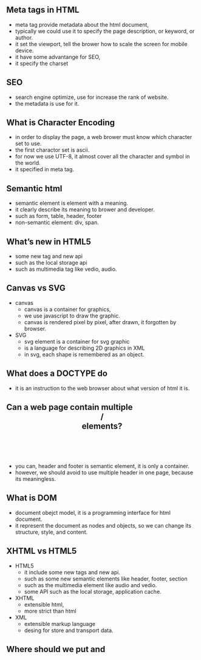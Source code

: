 ## Meta tags in HTML
* meta tag provide metadata about the html document,
* typically we could use it to specify the page description, or keyword, or author.
* it set the viewport, tell the brower how to scale the screen for mobile device.
* it have some advantange for SEO,
* it specify the charset

## SEO
* search engine optimize, use for increase the rank of website. 
* the metadata is use for it.

## What is Character Encoding
* in order to display the page, a web brower must know which character set to use.
* the first charactor set is ascii.
* for now we use UTF-8, it almost cover all the character and symbol in the world.
* it specified in meta tag.

## Semantic html 
* semantic element is element with a meaning.
* it clearly describe its meaning to brower and developer.
* such as form, table, header, footer
* non-semantic element: div, span.

## What’s new in HTML5
* some new tag and new api
* such as the local storage api
* such as multimedia tag like vedio, audio.

## Canvas vs SVG
* canvas
    - canvas is a container for graphics, 
    - we use javascript to draw the graphic.
    - canvas is rendered pixel by pixel, after drawn, it forgotten by browser.
* SVG 
    - svg element is a container for svg graphic
    - is a language for describing 2D graphics in XML
    - in svg, each shape is remembered as an object.

## What does a DOCTYPE do
* it is an instruction to the web browser about what version of html it is.

## Can a web page contain multiple <header> /<footer> elements?
* you can, header and footer is semantic element, it is only a container.
* however, we should avoid to use multiple header in one page, because its meaningless.

## What is DOM
* document obejct model, it is a programming interface for html document.
* it represent the document as nodes and objects, so we can change its structure, style, and content.

## XHTML vs HTML5
+ HTML5
    - it include some new tags and new api.
    - such as some new semantic elements like header, footer, section
    - such as the multimedia element like audio and vedio.
    - some API such as the local storage, application cache.
+ XHTML
    - extensible html,
    - more strict than html
+ XML
    - extensible markup language
    - desing for store and transport data.

## Where should we put <link> and <script> and why 
* we should put link in head tag, because when we encounter the link tag, the html parser will be fetch data from server, and then use css parser to parse the css file.
if we put link in body, the time cost will be expensive, and the html also will re-rendered.
* script should be put at the bottom of the body. because the script may need to use the node from dom, if we put it in head tag, it will be an error.

## 508 policy / accessibility / aria

## script, defer and async tag.
+ async
    - the script will be fetched in parallel with html parsing, and execute as soon as it available.
    - use when the script is independent of any other script on the page.
+ defer
    - the script will be fetched in parallel with html parsing, and execute after the page parsing.
    - if the script relied on a fully-parsed dom.
+ without async and defer
    - the html parsing will be blocked, the script will fetched and executed immediately.

## What is iframe and how it works
* an iframe is display an web page within another web page, that means you embed another document into the current html element
* however, we could set the x-frame-option property in httpResponse to deny or sameorigin 
* deny means no one can load it in iframe
* sameorigin means only the page have same domain can load it.L

## responsive design
* responsive design is only about html and css, 
* we use media queries to change html structure for different screen size.
* to make our website looks good for all device

## what is target attribute of a.
* target is to specify where to open the link.
* such as _blank, will open a new tab

## windows.location
* windows location use to get the current url, and redirect to a new url.

## windows.navigator
* is an object contain the visitor browser's information
* such as browser version, language.